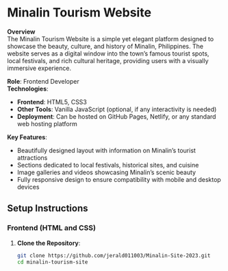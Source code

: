 # Minalin Tourism Website

**Overview**  
The Minalin Tourism Website is a simple yet elegant platform designed to showcase the beauty, culture, and history of Minalin, Philippines. The website serves as a digital window into the town’s famous tourist spots, local festivals, and rich cultural heritage, providing users with a visually immersive experience.

**Role**: Frontend Developer  
**Technologies**:  
- **Frontend**: HTML5, CSS3  
- **Other Tools**: Vanilla JavaScript (optional, if any interactivity is needed)  
- **Deployment**: Can be hosted on GitHub Pages, Netlify, or any standard web hosting platform

**Key Features**:  
- Beautifully designed layout with information on Minalin’s tourist attractions  
- Sections dedicated to local festivals, historical sites, and cuisine  
- Image galleries and videos showcasing Minalin’s scenic beauty  
- Fully responsive design to ensure compatibility with mobile and desktop devices  

## Setup Instructions

### Frontend (HTML and CSS)

1. **Clone the Repository**:
   ```bash
   git clone https://github.com/jerald011003/Minalin-Site-2023.git
   cd minalin-tourism-site
